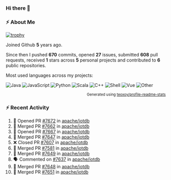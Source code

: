 ### Hi there 👋

### :zap: About Me

[![trophy](https://github-profile-trophy.vercel.app/?username=HTHou&theme=onedark)](https://github.com/ryo-ma/github-profile-trophy)
   
Joined Github **5** years ago.

Since then I pushed **670** commits, opened **27** issues, submitted **608** pull requests, received **1** stars across **5** personal projects and contributed to **6** public repositories.

Most used languages across my projects:

![Java](https://img.shields.io/static/v1?style=flat-square&label=%E2%A0%80&color=555&labelColor=%23b07219&message=Java%EF%B8%B194.4%25)
![JavaScript](https://img.shields.io/static/v1?style=flat-square&label=%E2%A0%80&color=555&labelColor=%23f1e05a&message=JavaScript%EF%B8%B11.4%25)
![Python](https://img.shields.io/static/v1?style=flat-square&label=%E2%A0%80&color=555&labelColor=%233572A5&message=Python%EF%B8%B10.7%25)
![Scala](https://img.shields.io/static/v1?style=flat-square&label=%E2%A0%80&color=555&labelColor=%23c22d40&message=Scala%EF%B8%B10.6%25)
![C++](https://img.shields.io/static/v1?style=flat-square&label=%E2%A0%80&color=555&labelColor=%23f34b7d&message=C%2B%2B%EF%B8%B10.6%25)
![Shell](https://img.shields.io/static/v1?style=flat-square&label=%E2%A0%80&color=555&labelColor=%2389e051&message=Shell%EF%B8%B10.4%25)
![Vue](https://img.shields.io/static/v1?style=flat-square&label=%E2%A0%80&color=555&labelColor=%2341b883&message=Vue%EF%B8%B10.3%25)
![Other](https://img.shields.io/static/v1?style=flat-square&label=%E2%A0%80&color=555&labelColor=%23ededed&message=Other%EF%B8%B11.2%25)

<p align="right"><sub>Generated using <a href="https://github.com/marketplace/actions/profile-readme-stats">teoxoy/profile-readme-stats</a></sub></p>


<!--![](https://github.com/HTHou/HTHou/blob/output/github-contribution-grid-snake.svg)-->

<!--![Haonan Hou's github stats](https://github-readme-stats.vercel.app/api?username=HTHou&count_private=true&show_icons=true&theme=onedark)-->

<!--![Haonan Hou's wakatime stats](https://github-readme-stats.vercel.app/api/wakatime?username=HTHou&layout=compact&theme=onedark)-->

<!--![Top Langs](https://github-readme-stats.vercel.app/api/top-langs/?username=HTHou&theme=onedark&layout=compact)-->

### :zap: Recent Activity
<!--START_SECTION:activity-->
1. 💪 Opened PR [#7672](https://github.com/apache/iotdb/pull/7672) in [apache/iotdb](https://github.com/apache/iotdb)
2. 🎉 Merged PR [#7662](https://github.com/apache/iotdb/pull/7662) in [apache/iotdb](https://github.com/apache/iotdb)
3. 💪 Opened PR [#7667](https://github.com/apache/iotdb/pull/7667) in [apache/iotdb](https://github.com/apache/iotdb)
4. 🎉 Merged PR [#7647](https://github.com/apache/iotdb/pull/7647) in [apache/iotdb](https://github.com/apache/iotdb)
5. ❌ Closed PR [#7607](https://github.com/apache/iotdb/pull/7607) in [apache/iotdb](https://github.com/apache/iotdb)
6. 🎉 Merged PR [#7581](https://github.com/apache/iotdb/pull/7581) in [apache/iotdb](https://github.com/apache/iotdb)
7. 🎉 Merged PR [#7649](https://github.com/apache/iotdb/pull/7649) in [apache/iotdb](https://github.com/apache/iotdb)
8. 🗣 Commented on [#7637](https://github.com/apache/iotdb/issues/7637) in [apache/iotdb](https://github.com/apache/iotdb)
9. 🎉 Merged PR [#7648](https://github.com/apache/iotdb/pull/7648) in [apache/iotdb](https://github.com/apache/iotdb)
10. 🎉 Merged PR [#7651](https://github.com/apache/iotdb/pull/7651) in [apache/iotdb](https://github.com/apache/iotdb)
<!--END_SECTION:activity-->

<!--
**HTHou/HTHou** is a ✨ _special_ ✨ repository because its `README.md` (this file) appears on your GitHub profile.

Here are some ideas to get you started:

- 🔭 I’m currently working on ...
- 🌱 I’m currently learning ...
- 👯 I’m looking to collaborate on ...
- 🤔 I’m looking for help with ...
- 💬 Ask me about ...
- 📫 How to reach me: ...
- 😄 Pronouns: ...
- ⚡ Fun fact: ...
-->
